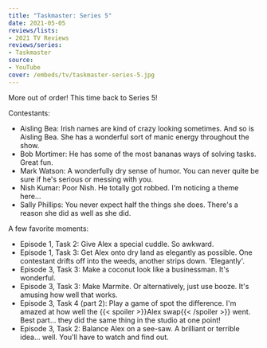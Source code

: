 ```yaml
---
title: "Taskmaster: Series 5"
date: 2021-05-05
reviews/lists:
- 2021 TV Reviews
reviews/series:
- Taskmaster
source:
- YouTube
cover: /embeds/tv/taskmaster-series-5.jpg
---
```

More out of order! This time back to Series 5! 

Contestants:

* Aisling Bea: Irish names are kind of crazy looking sometimes. And so is Aisling Bea. She has a wonderful sort of manic energy throughout the show. 
* Bob Mortimer: He has some of the most bananas ways of solving tasks. Great fun. 
* Mark Watson: A wonderfully dry sense of humor. You can never quite be sure if he's serious or messing with you. 
* Nish Kumar: Poor Nish. He totally got robbed. I'm noticing a theme here...
* Sally Phillips: You never expect half the things she does. There's a reason she did as well as she did. 

A few favorite moments:

* Episode 1, Task 2: Give Alex a special cuddle. So awkward.
* Episode 1, Task 3: Get Alex onto dry land as elegantly as possible. One contestant drifts off into the weeds, another strips down. 'Elegantly'. 
* Episode 3, Task 3: Make a coconut look like a businessman. It's wonderful. 
* Episode 3, Task 3: Make Marmite. Or alternatively, just use booze. It's amusing how well that works. 
* Episode 3, Task 4 (part 2): Play a game of spot the difference. I'm amazed at how well the {{< spoiler >}}Alex swap{{< /spoiler >}} went. Best part... they did the same thing in the studio at one point!
* Episode 3, Task 2: Balance Alex on a see-saw. A brilliant or terrible idea... well. You'll have to watch and find out. 
